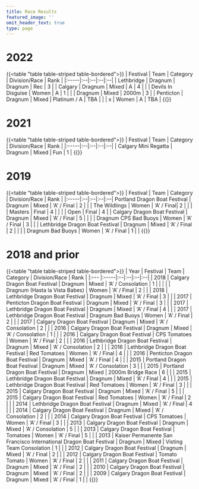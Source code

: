 ```yaml
---
title: Race Results
featured_image: ''
omit_header_text: true
type: page
---
```


# 2022

{{<table "table table-striped table-bordered">}}
| Festival | Team | Category | Division/Race | Rank | 
|:-----|:--|:--|:--|:--|
| Lethbridge | Dragnum | Dragnum | Rec | 3 |
| Calgary | Dragnum | Mixed | A | 4 |
|  | Devils In Disguise | Women | A | 1 |
|  | Dragnum | Mixed | 2000m | 3 |
| Penticton | Dragnum | Mixed | Platinum / A | TBA |
|  | x | Women | A | TBA |
{{</table>}}

# 2021

{{<table "table table-striped table-bordered">}}
| Festival | Team | Category | Division/Race | Rank | 
|:-----|:--|:--|:--|:--|
| Calgary Mini Regatta | Dragnum | Mixed | Fun | 1 |
{{</table>}}

# 2019

{{<table "table table-striped table-bordered">}}
| Festival | Team | Category | Division/Race | Rank | 
|:-----|:--|:--|:--|:--|
Portland Dragon Boat Festival | Dragnum | Mixed | ‘A’ / Final | 2 | 
|  | The Wildlings | Women | ‘A’ / Final| 2 | 
|  | | Masters | Final | 4 | 
|  | | Open | Final | 4 | 
| Calgary Dragon Boat Festival | Dragnum | Mixed | ‘A’ / Final | 5 |  |
|  | Dragnum CPS Bad Buoys | Women | ‘A’ / Final | 3 |  |
| Lethbridge Dragon Boat Festival | Dragnum | Mixed | ‘A’ / Final | 2 |  |
|  | Dragnum Bad Buoys | Women | ‘A’ / Final | 1 |  |
{{</table>}}

# 2018 and prior

{{<table "table table-striped table-bordered">}}
| Year | Festival | Team | Category | Division/Race | Rank | 
|:--- |:-----|:--|:--|:--|:--|
| 2018 | Calgary Dragon Boat Festival | Dragnum | Mixed | ‘A’ / Consolation | 1 |  |
|  |  | Dragnum (Hasta la Vista Babes) | Women | ‘A’ / Final | 2 |  |
| 2018 | Lethbridge Dragon Boat Festival | Dragnum | Mixed | ‘A’ / Final | 3 |  |
| 2017 | Penticton Dragon Boat Festival | Dragnum | Mixed | ‘A’ / Final | 3 |  |
| 2017 | Lethbridge Dragon Boat Festival | Dragnum | Mixed | ‘A’ / Final | 4 |  |
| 2017 | Lethbridge Dragon Boat Festival | Dragnum Bad Buoys | Women | ‘A’ / Final | 2 |  |
| 2017 | Calgary Dragon Boat Festival | Dragnum | Mixed | ‘A’ / Consolation | 2 |  |
| 2016 | Calgary Dragon Boat Festival | Dragnum | Mixed | ‘A’ / Consolation | 1 |  |
| 2016 | Calgary Dragon Boat Festival | CPS Tomatoes | Women | ‘A’ / Final | 2 |  |
| 2016 | Lethbridge Dragon Boat Festival | Dragnum | Mixed | ‘A’ / Consolation | 2 |  |
| 2016 | Lethbridge Dragon Boat Festival | Red Tomatoes | Women | ‘A’ / Final | 4 |  |
| 2016 | Penticton Dragon Boat Festival | Dragnum | Mixed | ‘A’ / Final | 4 |  |
| 2015 | Portland Dragon Boat Festival | Dragnum | Mixed | ‘A’ / Consolation | 3 |  |
| 2015 | Portland Dragon Boat Festival | Dragnum | Mixed | 2000m Bridge Race | 6 |  |
| 2015 | Lethbridge Dragon Boat Festival | Dragnum | Mixed | ‘A’ / Final | 4 |  |
| 2015 | Lethbridge Dragon Boat Festival | Red Tomatoes | Women | ‘A’ / Final | 3 |  |
| 2015 | Calgary Dragon Boat Festival | Dragnum | Mixed | ‘A’ / Final | 5 |  |
| 2015 | Calgary Dragon Boat Festival | Red Tomatoes | Women | ‘A’ / Final | 2 |  |
| 2014 | Lethbridge Dragon Boat Festival | Dragnum | Mixed | ‘A’ / Final | 4 |  |
| 2014 | Calgary Dragon Boat Festival | Dragnum | Mixed | ‘A’ / Consolation | 2 |  |
| 2014 | Calgary Dragon Boat Festival | CPS Tomatoes | Women | ‘A’ / Final | 3 |  |
| 2013 | Calgary Dragon Boat Festival | Dragnum | Mixed | ‘A’ / Consolation | 5 |  |
| 2013 | Calgary Dragon Boat Festival | Tomatoes | Women | ‘A’ / Final | 5 |  |
| 2013 | Kaiser Permanente San Francisco International Dragon Boat Festival | Dragnum | Mixed | Visting Team Consolation | 1 |  |
| 2012 | Calgary Dragon Boat Festival | Dragnum | Mixed | ‘A’ / Final | 2 |  |
| 2012 | Calgary Dragon Boat Festival | Tomato Tomato | Women | ‘A’ / Final | 2 |  |
| 2011 | Calgary Dragon Boat Festival | Dragnum | Mixed | ‘A’ / Final | 2 |  |
| 2010 | Calgary Dragon Boat Festival | Dragnum | Mixed | ‘A’ / Final | 2 |  |
| 2009 | Calgary Dragon Boat Festival | Dragnum | Mixed | ‘A’ / Final | 1 |  |
{{</table>}}
